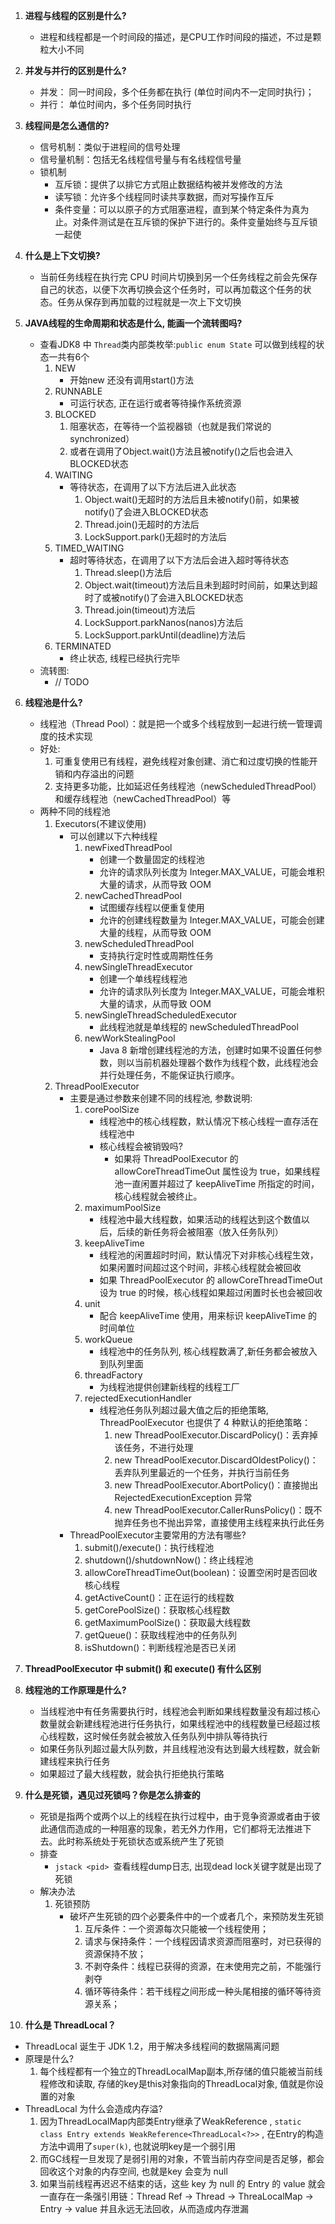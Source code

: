 1. **进程与线程的区别是什么?**

   - 进程和线程都是一个时间段的描述，是CPU工作时间段的描述，不过是颗粒大小不同

2. **并发与并行的区别是什么?**

   - 并发： 同一时间段，多个任务都在执行 (单位时间内不一定同时执行)；
   - 并行： 单位时间内，多个任务同时执行

3. **线程间是怎么通信的?**

   - 信号机制：类似于进程间的信号处理
   - 信号量机制：包括无名线程信号量与有名线程信号量
   - 锁机制
     - 互斥锁：提供了以排它方式阻止数据结构被并发修改的方法
     - 读写锁：允许多个线程同时读共享数据，而对写操作互斥
     - 条件变量：可以以原子的方式阻塞进程，直到某个特定条件为真为止。对条件测试是在互斥锁的保护下进行的。条件变量始终与互斥锁一起使

4. **什么是上下文切换?**

   - 当前任务线程在执行完 CPU 时间片切换到另一个任务线程之前会先保存自己的状态，以便下次再切换会这个任务时，可以再加载这个任务的状态。任务从保存到再加载的过程就是一次上下文切换

5. **JAVA线程的生命周期和状态是什么, 能画一个流转图吗?**

   - 查看JDK8 中 ``Thread``类内部类枚举:``public enum State`` 可以做到线程的状态一共有6个
     1. NEW
        - 开始new 还没有调用start()方法
     2. RUNNABLE
        - 可运行状态, 正在运行或者等待操作系统资源
     3. BLOCKED
        1. 阻塞状态，在等待一个监视器锁（也就是我们常说的synchronized）
        2. 或者在调用了Object.wait()方法且被notify()之后也会进入BLOCKED状态
     4. WAITING
        - 等待状态，在调用了以下方法后进入此状态
          1. Object.wait()无超时的方法后且未被notify()前，如果被notify()了会进入BLOCKED状态
          2. Thread.join()无超时的方法后
          3. LockSupport.park()无超时的方法后
     5. TIMED_WAITING
        - 超时等待状态，在调用了以下方法后会进入超时等待状态
          1. Thread.sleep()方法后
          2. Object.wait(timeout)方法后且未到超时时间前，如果达到超时了或被notify()了会进入BLOCKED状态
          3. Thread.join(timeout)方法后
          4. LockSupport.parkNanos(nanos)方法后
          5. LockSupport.parkUntil(deadline)方法后
     6. TERMINATED
        - 终止状态, 线程已经执行完毕
   - 流转图:
     - // TODO

6. **线程池是什么?**

   - 线程池（Thread Pool）：就是把一个或多个线程放到一起进行统一管理调度的技术实现
   - 好处:
     1. 可重复使用已有线程，避免线程对象创建、消亡和过度切换的性能开销和内存溢出的问题
     2. 支持更多功能，比如延迟任务线程池（newScheduledThreadPool）和缓存线程池（newCachedThreadPool）等
   - 两种不同的线程池
     1. Executors(不建议使用)
        - 可以创建以下六种线程
          1. newFixedThreadPool
             - 创建一个数量固定的线程池
             - 允许的请求队列长度为 Integer.MAX_VALUE，可能会堆积大量的请求，从而导致 OOM
          2. newCachedThreadPool
             - 试图缓存线程以便重复使用
             - 允许的创建线程数量为 Integer.MAX_VALUE，可能会创建大量的线程，从而导致 OOM
          3. newScheduledThreadPool
             - 支持执行定时性或周期性任务
          4. newSingleThreadExecutor
             - 创建一个单线程线程池
             - 允许的请求队列长度为 Integer.MAX_VALUE，可能会堆积大量的请求，从而导致 OOM
          5. newSingleThreadScheduledExecutor
             - 此线程池就是单线程的 newScheduledThreadPool
          6. newWorkStealingPool
             - Java 8 新增创建线程池的方法，创建时如果不设置任何参数，则以当前机器处理器个数作为线程个数，此线程池会并行处理任务，不能保证执行顺序。
     2. ThreadPoolExecutor 
        - 主要是通过参数来创建不同的线程池, 参数说明:
          1. corePoolSize
             - 线程池中的核心线程数，默认情况下核心线程一直存活在线程池中
             - 核心线程会被销毁吗?
               - 如果将 ThreadPoolExecutor 的 allowCoreThreadTimeOut 属性设为 true，如果线程池一直闲置并超过了 keepAliveTime 所指定的时间，核心线程就会被终止。
          2. maximumPoolSize
             - 线程池中最大线程数，如果活动的线程达到这个数值以后，后续的新任务将会被阻塞（放入任务队列）
          3. keepAliveTime
             - 线程池的闲置超时时间，默认情况下对非核心线程生效，如果闲置时间超过这个时间，非核心线程就会被回收
             - 如果 ThreadPoolExecutor 的 allowCoreThreadTimeOut 设为 true 的时候，核心线程如果超过闲置时长也会被回收
          4. unit
             - 配合 keepAliveTime 使用，用来标识 keepAliveTime 的时间单位
          5. workQueue
             - 线程池中的任务队列, 核心线程数满了,新任务都会被放入到队列里面
          6. threadFactory
             - 为线程池提供创建新线程的线程工厂
          7. rejectedExecutionHandler
             - 线程池任务队列超过最大值之后的拒绝策略, ThreadPoolExecutor 也提供了 4 种默认的拒绝策略：
               1. new ThreadPoolExecutor.DiscardPolicy()：丢弃掉该任务，不进行处理
               2. new ThreadPoolExecutor.DiscardOldestPolicy()：丢弃队列里最近的一个任务，并执行当前任务
               3. new ThreadPoolExecutor.AbortPolicy()：直接抛出 RejectedExecutionException 异常
               4. new ThreadPoolExecutor.CallerRunsPolicy()：既不抛弃任务也不抛出异常，直接使用主线程来执行此任务
        - ThreadPoolExecutor主要常用的方法有哪些?
          1. submit()/execute()：执行线程池
          2. shutdown()/shutdownNow()：终止线程池
          3. allowCoreThreadTimeOut(boolean)：设置空闲时是否回收核心线程
          4. getActiveCount()：正在运行的线程数
          5. getCorePoolSize()：获取核心线程数
          6. getMaximumPoolSize()：获取最大线程数
          7. getQueue()：获取线程池中的任务队列
          8. isShutdown()：判断线程池是否已关闭

7. **ThreadPoolExecutor  中 submit() 和 execute() 有什么区别**

8. **线程池的工作原理是什么?**

   - 当线程池中有任务需要执行时，线程池会判断如果线程数量没有超过核心数量就会新建线程池进行任务执行，如果线程池中的线程数量已经超过核心线程数，这时候任务就会被放入任务队列中排队等待执行
   - 如果任务队列超过最大队列数，并且线程池没有达到最大线程数，就会新建线程来执行任务
   - 如果超过了最大线程数，就会执行拒绝执行策略

9. **什么是死锁，遇见过死锁吗？你是怎么排查的**

   - 死锁是指两个或两个以上的线程在执行过程中，由于竞争资源或者由于彼此通信而造成的一种阻塞的现象，若无外力作用，它们都将无法推进下去。此时称系统处于死锁状态或系统产生了死锁
   - 排查
     - ``jstack <pid> ``查看线程dump日志, 出现dead lock关键字就是出现了死锁
   - 解决办法
     1. 死锁预防
        - 破坏产生死锁的四个必要条件中的一个或者几个，来预防发生死锁
          1. 互斥条件：一个资源每次只能被一个线程使用；
          2. 请求与保持条件：一个线程因请求资源而阻塞时，对已获得的资源保持不放；
          3. 不剥夺条件：线程已获得的资源，在末使用完之前，不能强行剥夺
          4. 循环等待条件：若干线程之间形成一种头尾相接的循环等待资源关系；

10. **什么是 ThreadLocal？**

   - ThreadLocal 诞生于 JDK 1.2，用于解决多线程间的数据隔离问题
   - 原理是什么?
     1. 每个线程都有一个独立的ThreadLocalMap副本,所存储的值只能被当前线程修改和读取, 存储的key是this对象指向的ThreadLocal对象, 值就是你设置的对象
   - ThreadLocal 为什么会造成内存溢?
     1. 因为ThreadLocalMap内部类Entry继承了WeakReference , ``static class Entry extends WeakReference<ThreadLocal<?>>`` , 在Entry的构造方法中调用了``super(k)``,  也就说明key是一个弱引用
     2. 而GC线程一旦发现了是弱引用的对象，不管当前内存空间是否足够，都会回收这个对象的内存空间,  也就是key 会变为 null 
     3. 如果当前线程再迟迟不结束的话，这些 key 为 null 的 Entry 的 value 就会一直存在一条强引用链：Thread Ref -> Thread -> ThreaLocalMap -> Entry -> value 并且永远无法回收，从而造成内存泄漏

   



